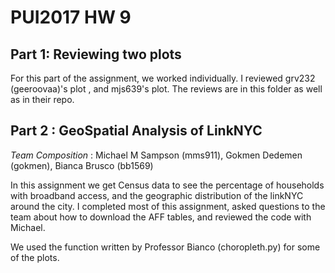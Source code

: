 # PUI2017 HW 9

## Part 1: Reviewing two plots

For this part of the assignment, we worked individually. I reviewed grv232 (geeroovaa)'s plot , and mjs639's plot. 
The reviews are in this folder as well as in their repo.

## Part 2 :  GeoSpatial Analysis of LinkNYC 

_Team Composition_ : Michael M Sampson (mms911), Gokmen Dedemen (gokmen), Bianca Brusco (bb1569)

In this assignment we get Census data to see the percentage of households with broadband access, and the geographic distribution of the linkNYC around the city.
I completed most of this assignment, asked questions to the team about how to download the AFF tables, and reviewed the code with Michael. 

We used the function written by Professor Bianco (choropleth.py) for some of the plots. 